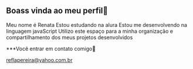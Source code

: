 ## Boass vinda ao meu perfil💙 

Meu nome é Renata
Estou estudando na alura
Estou me desenvolvendo na linguagem javaScript
Utilizo este espaço para a minha organização e compartilhamento dos meus projetos desenvolvidos

***Você entrar em contato comigo📧

reflapereira@yahoo.com.br
